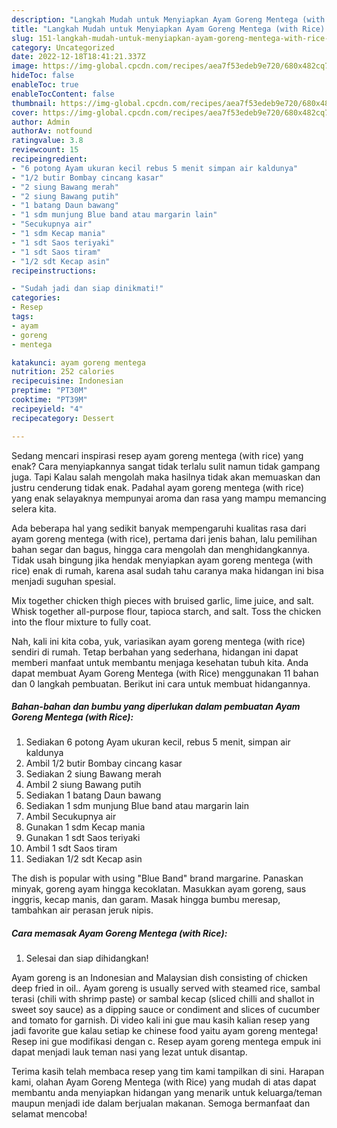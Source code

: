 ```yaml
---
description: "Langkah Mudah untuk Menyiapkan Ayam Goreng Mentega (with Rice) yang Bisa Manjain Lidah"
title: "Langkah Mudah untuk Menyiapkan Ayam Goreng Mentega (with Rice) yang Bisa Manjain Lidah"
slug: 151-langkah-mudah-untuk-menyiapkan-ayam-goreng-mentega-with-rice-yang-bisa-manjain-lidah
category: Uncategorized
date: 2022-12-18T18:41:21.337Z
image: https://img-global.cpcdn.com/recipes/aea7f53edeb9e720/680x482cq70/ayam-goreng-mentega-with-rice-foto-resep-utama.jpg
hideToc: false
enableToc: true
enableTocContent: false
thumbnail: https://img-global.cpcdn.com/recipes/aea7f53edeb9e720/680x482cq70/ayam-goreng-mentega-with-rice-foto-resep-utama.jpg
cover: https://img-global.cpcdn.com/recipes/aea7f53edeb9e720/680x482cq70/ayam-goreng-mentega-with-rice-foto-resep-utama.jpg
author: Admin
authorAv: notfound
ratingvalue: 3.8
reviewcount: 15
recipeingredient:
- "6 potong Ayam ukuran kecil rebus 5 menit simpan air kaldunya"
- "1/2 butir Bombay cincang kasar"
- "2 siung Bawang merah"
- "2 siung Bawang putih"
- "1 batang Daun bawang"
- "1 sdm munjung Blue band atau margarin lain"
- "Secukupnya air"
- "1 sdm Kecap mania"
- "1 sdt Saos teriyaki"
- "1 sdt Saos tiram"
- "1/2 sdt Kecap asin"
recipeinstructions:

- "Sudah jadi dan siap dinikmati!"
categories:
- Resep
tags:
- ayam
- goreng
- mentega

katakunci: ayam goreng mentega 
nutrition: 252 calories
recipecuisine: Indonesian
preptime: "PT30M"
cooktime: "PT39M"
recipeyield: "4"
recipecategory: Dessert

---
```



Sedang mencari inspirasi resep ayam goreng mentega (with rice) yang enak? Cara menyiapkannya sangat tidak terlalu sulit namun tidak gampang juga. Tapi Kalau salah mengolah maka hasilnya tidak akan memuaskan dan justru cenderung tidak enak. Padahal ayam goreng mentega (with rice) yang enak selayaknya mempunyai aroma dan rasa yang mampu memancing selera kita.


Ada beberapa hal yang sedikit banyak mempengaruhi kualitas rasa dari ayam goreng mentega (with rice), pertama dari jenis bahan, lalu pemilihan bahan segar dan bagus, hingga cara mengolah dan menghidangkannya. Tidak usah bingung jika hendak menyiapkan ayam goreng mentega (with rice) enak di rumah, karena asal sudah tahu caranya maka hidangan ini bisa menjadi suguhan spesial.

Mix together chicken thigh pieces with bruised garlic, lime juice, and salt. Whisk together all-purpose flour, tapioca starch, and salt. Toss the chicken into the flour mixture to fully coat.


Nah, kali ini kita coba, yuk, variasikan ayam goreng mentega (with rice) sendiri di rumah. Tetap berbahan yang sederhana, hidangan ini dapat memberi manfaat untuk membantu menjaga kesehatan tubuh kita. Anda dapat membuat Ayam Goreng Mentega (with Rice) menggunakan 11 bahan dan 0 langkah pembuatan. Berikut ini cara untuk membuat hidangannya.

<!--inarticleads1-->

##### Bahan-bahan dan bumbu yang diperlukan dalam pembuatan Ayam Goreng Mentega (with Rice):

1. Sediakan 6 potong Ayam ukuran kecil, rebus 5 menit, simpan air kaldunya
1. Ambil 1/2 butir Bombay cincang kasar
1. Sediakan 2 siung Bawang merah
1. Ambil 2 siung Bawang putih
1. Sediakan 1 batang Daun bawang
1. Sediakan 1 sdm munjung Blue band atau margarin lain
1. Ambil Secukupnya air
1. Gunakan 1 sdm Kecap mania
1. Gunakan 1 sdt Saos teriyaki
1. Ambil 1 sdt Saos tiram
1. Sediakan 1/2 sdt Kecap asin


The dish is popular with using &#34;Blue Band&#34; brand margarine. Panaskan minyak, goreng ayam hingga kecoklatan. Masukkan ayam goreng, saus inggris, kecap manis, dan garam. Masak hingga bumbu meresap, tambahkan air perasan jeruk nipis. 

<!--inarticleads2-->

##### Cara memasak Ayam Goreng Mentega (with Rice):


1. Selesai dan siap dihidangkan!

Ayam goreng is an Indonesian and Malaysian dish consisting of chicken deep fried in oil.. Ayam goreng is usually served with steamed rice, sambal terasi (chili with shrimp paste) or sambal kecap (sliced chilli and shallot in sweet soy sauce) as a dipping sauce or condiment and slices of cucumber and tomato for garnish. Di video kali ini gue mau kasih kalian resep yang jadi favorite gue kalau setiap ke chinese food yaitu ayam goreng mentega! Resep ini gue modifikasi dengan c. Resep ayam goreng mentega empuk ini dapat menjadi lauk teman nasi yang lezat untuk disantap. 

Terima kasih telah membaca resep yang tim kami tampilkan di sini. Harapan kami, olahan Ayam Goreng Mentega (with Rice) yang mudah di atas dapat membantu anda menyiapkan hidangan yang menarik untuk keluarga/teman maupun menjadi ide dalam berjualan makanan. Semoga bermanfaat dan selamat mencoba!
